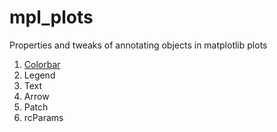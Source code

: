 # mpl_plots

Properties and tweaks of annotating objects in matplotlib plots

1. [Colorbar](https://github.com/RealPolitiX/mpl_plots/blob/master/mpl_colorbar.md)
2. Legend
3. Text
4. Arrow
5. Patch
6. rcParams
